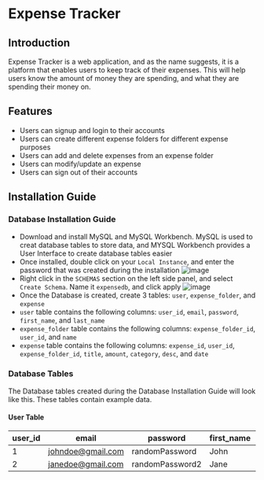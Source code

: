 # Expense Tracker

## Introduction
Expense Tracker is a web application, and as the name suggests, it is a platform that enables users to keep track of their expenses. This will help users know the amount of money they are spending, and what they are spending their money on.

## Features
* Users can signup and login to their accounts
* Users can create different expense folders for different expense purposes
* Users can add and delete expenses from an expense folder
* Users can modify/update an expense
* Users can sign out of their accounts

## Installation Guide

### Database Installation Guide
* Download and install MySQL and MySQL Workbench. MySQL is used to creat database tables to store data, and MYSQL Workbench provides a User Interface to create database tables easier
* Once installed, double click on your ```Local Instance```, and enter the password that was created during the installation ![image](https://i.postimg.cc/fRYTWsVV/Double-Click-Local-Instance2.png)
* Right click in the ```SCHEMAS``` section on the left side panel, and select ```Create Schema```. Name it ```expensedb```, and click apply ![image](https://i.postimg.cc/FRH9xJDS/Create-Shema.png)
* Once the Database is created, create 3 tables: ```user```, ```expense_folder```, and ```expense```
* ```user``` table contains the following columns: ```user_id```, ```email```, ```password```, ```first_name```, and ```last_name```
* ```expense_folder``` table contains the following columns: ```expense_folder_id```, ```user_id```, and ```name```
* ```expense``` table contains the following columns: ```expense_id```, ```user_id```, ```expense_folder_id```, ```title```, ```amount```, ```category```, ```desc```, and ```date```

### Database Tables
The Database tables created during the Database Installation Guide will look like this. These tables contain example data.

#### User Table
| user_id | email | password | first_name | last_name |
| --- | --- | --- | --- | --- |
| 1 | johndoe@gmail.com | randomPassword | John | Doe |
| 2 | janedoe@gmail.com | randomPassword2 | Jane | Doe |